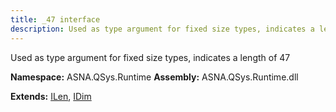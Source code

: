 ```yaml
---
title: _47 interface
description: Used as type argument for fixed size types, indicates a length of 47 
---
```


Used as type argument for fixed size types, indicates a length of 47 

**Namespace:** ASNA.QSys.Runtime
**Assembly:** ASNA.QSys.Runtime.dll

**Extends:** [ILen](/reference/runtime/qsys-runtime/i-len.html), [IDim](/reference/runtime/qsys-runtime/i-dim.html)
<br>
<br>
